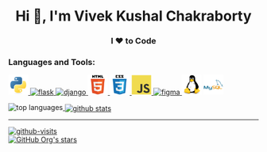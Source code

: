 <!-- My Profile README -->
<p align="center">
<h1 align="center">Hi 👋, I'm Vivek Kushal Chakraborty</h1>
<h3 align="center">I ❤️ to Code</h3>


<h3 align="left">Languages and Tools:</h3>
<p align="left"><a href="https://www.python.org" target="_blank"> <img src="https://raw.githubusercontent.com/devicons/devicon/master/icons/python/python-original.svg" alt="python" width="40" height="40"/> </a><a href="https://flask.palletsprojects.com/" target="_blank"> <img src="https://www.vectorlogo.zone/logos/pocoo_flask/pocoo_flask-icon.svg" alt="flask" width="40" height="40"/> </a><a href="https://www.djangoproject.com/" target="_blank"> <img src="https://cdn.jsdelivr.net/gh/devicons/devicon/icons/django/django-plain-wordmark.svg" alt="django" width="40" height="40"/> </a><a href="https://www.w3.org/html/" target="_blank"> <img src="https://raw.githubusercontent.com/devicons/devicon/master/icons/html5/html5-original-wordmark.svg" alt="html5" width="40" height="40"/> </a><a href="https://www.w3schools.com/css/" target="_blank"> <img src="https://raw.githubusercontent.com/devicons/devicon/master/icons/css3/css3-original-wordmark.svg" alt="css3" width="40" height="40"/> </a> <a href="https://developer.mozilla.org/en-US/docs/Web/JavaScript" target="_blank"> <img src="https://raw.githubusercontent.com/devicons/devicon/master/icons/javascript/javascript-original.svg" alt="javascript" width="40" height="40"/> </a> <a href="https://www.figma.com/" target="_blank"> <img src="https://www.vectorlogo.zone/logos/figma/figma-icon.svg" alt="figma" width="40" height="40"/> </a> <img src="https://raw.githubusercontent.com/devicons/devicon/master/icons/linux/linux-original.svg" alt="linux" width="40" height="40"/> </a> <a href="https://www.mysql.com/" target="_blank" rel="noreferrer"> <img src="https://raw.githubusercontent.com/devicons/devicon/master/icons/mysql/mysql-original-wordmark.svg" alt="mysql" width="40" height="40"/> </a> <a href="https://www.python.org" target="_blank" rel="noreferrer"></p>

<p><img align="left" src="https://github-readme-stats.vercel.app/api/top-langs/?username=vivekkushalch&layout=compact" alt="top languages" /></p>

<p>&nbsp;<img align="center" src="https://github-readme-stats.vercel.app/api?username=vivekkushalch&show_icons=true&theme=default" alt="github stats" /></p>

---

![github-visits](https://komarev.com/ghpvc/?username=vivekkushalch&style=for-the-badge)  
![GitHub Org's stars](https://img.shields.io/github/stars/vivekkushalch?style=for-the-badge)

</p>

<!---
vivekkushalch/vivekkushalch is a ✨ special ✨ repository because its `README.md` (this file) appears on your GitHub profile.
You can click the Preview link to take a look at your changes.
--->
